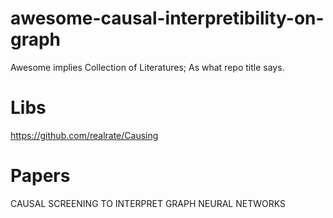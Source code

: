 # awesome-causal-interpretibility-on-graph
Awesome implies Collection of Literatures; As what repo title says.

# Libs
https://github.com/realrate/Causing

# Papers
CAUSAL SCREENING TO INTERPRET GRAPH NEURAL NETWORKS

